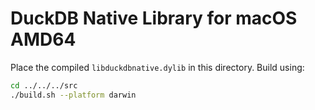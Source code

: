 # DuckDB Native Library for macOS AMD64

Place the compiled `libduckdbnative.dylib` in this directory.
Build using:

```bash
cd ../../../src
./build.sh --platform darwin
```